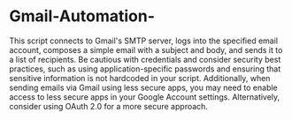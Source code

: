 # Gmail-Automation-
This script connects to Gmail's SMTP server, logs into the specified email account, composes a simple email with a subject and body, and sends it to a list of recipients. Be cautious with credentials and consider security best practices, such as using application-specific passwords and ensuring that sensitive information is not hardcoded in your script. Additionally, when sending emails via Gmail using less secure apps, you may need to enable access to less secure apps in your Google Account settings. Alternatively, consider using OAuth 2.0 for a more secure approach.
